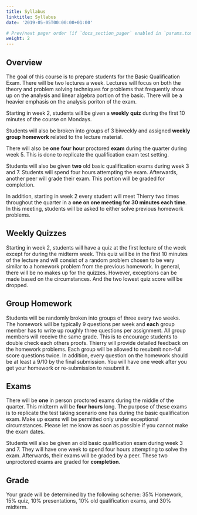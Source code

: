 ```yaml
---
title: Syllabus
linktitle: Syllabus
date: '2019-05-05T00:00:00+01:00'

# Prev/next pager order (if `docs_section_pager` enabled in `params.toml`)
weight: 2
---
```


## Overview

The goal of this course is to prepare students for the Basic Qualification Exam. There will be two lectures a week. Lectures will focus on both the theory and problem solving techniques for problems that frequently show up on the analysis and linear algebra portion of the basic. There will be a heavier emphasis on the analysis poriton of the exam. 

Starting in week 2, students will be given a **weekly** **quiz** during the first 10 minutes of the course on Mondays. 

Students will also be broken into groups of 3 biweekly and assigned **weekly** **group** **homework** related to the lecture material.  

There will also be **one** **four** **hour** proctored **exam** during the quarter during week 5. This is done to replicate the qualification exam test setting. 

Students will also be given **two** old basic qualification exams during week 3 and 7. Students will spend four hours attempting the exam. Afterwards, another peer will grade their exam. This portion will be graded for completion.

In addition, starting in week 2 every student will meet Thierry two times throughout the quarter in a **one on one meeting for 30 minutes each time**. In this meeting, students will be asked to either solve previous homework problems.

## Weekly Quizzes

Starting in week 2, students will have a quiz at the first lecture of the week except for during the midterm week. This quiz will be in the first 10 minutes of the lecture and will consist of a random problem chosen to be very similar to a homework problem from the previous homework. In general, there will be no makes up for the quizzes. However, exceptions can be made based on the circumstances. And the two lowest quiz score will be dropped.

## Group Homework

Students will be randomly broken into groups of three every two weeks. The homework will be typically 9 questions per week and **each** group member has to write up roughly three questions per assignment. All group members will receive the same grade. This is to encourage students to double check each others proofs. Thierry will provide detailed feedback on the homework problems. Each group will be allowed to resubmit non-full score questions twice. In addition, every question on the homework should be at least a $9/10$ by the final submission. You will have one week after you get your homework or re-submission to resubmit it.

## Exams

There will be **one** in person proctored exams during the middle of the quarter. This midterm will be **four hours** long. The purpose of these exams is to replicate the test taking scenario one has during the basic qualification exam. Make up exams will be permitted only under exceptional circumstances. Please let me know as soon as possible if you cannot make the exam dates.

Students will also be given an old basic qualification exam during week 3 and 7. They will have one week to spend four hours attempting to solve the exam. Afterwards, their exams will be graded by a peer. These two unproctored exams are graded for **completion**.

## Grade

Your grade will be determined by the following scheme: 35% Homework, 15% quiz, 10% presentations, 10% old qualification exams, and 30% midterm.
